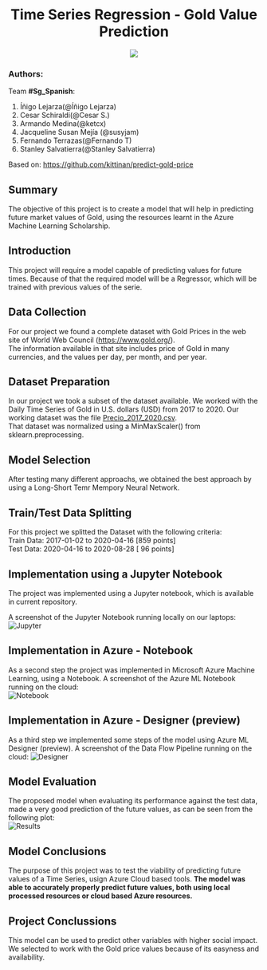 <h1 align='center'>  Time Series Regression - Gold Value Prediction </h1>
<p align="center">
  <img src="https://github.com/HSFI/Gold_Serie_Analysis/blob/master/images/ml%20azure.jpg">
</p>

### Authors:
Team **#Sg_Spanish**: </br>
  1. Íñigo Lejarza(@Íñigo Lejarza) </br>
  2. Cesar Schiraldi(@Cesar S.) </br>
  3. Armando Medina(@ketcx)</br>
  4. Jacqueline Susan Mejía (@susyjam) </br>
  5. Fernando Terrazas(@Fernando T) </br>
  6. Stanley Salvatierra(@Stanley Salvatierra) </br>


Based on: https://github.com/kittinan/predict-gold-price

## Summary
The objective of this project is to create a model that will help in predicting future market values of Gold, using the resources learnt in the Azure Machine Learning Scholarship.

## Introduction
This project will require a model capable of predicting values for future times. Because of that the required model will be a Regressor, which will be trained with previous values of the serie.

## Data Collection
For our project we found a complete dataset with Gold Prices in the web site of World Web Council (https://www.gold.org/).  
The information available in that site includes price of Gold in many currencies, and the values per day, per month, and per year.

## Dataset Preparation
In our project we took a subset of the dataset available.
We worked with the Daily Time Series of Gold in U.S. dollars (USD) from 2017 to 2020.
Our working dataset was the file [Precio_2017_2020.csv](Precio_2017_2020.csv).  
That dataset was normalized using a MinMaxScaler() from sklearn.preprocessing. 

## Model Selection
After testing many different approachs, we obtained the best approach by using a Long-Short Temr Mempory Neural Network.

## Train/Test Data Splitting
For this project we splitted the Dataset with the following criteria:  
Train Data: 2017-01-02 to 2020-04-16  [859 points]  
Test Data:  2020-04-16 to 2020-08-28  [ 96 points]  

## Implementation using a Jupyter Notebook

The project was implemented using a Jupyter notebook, which is available in current repository.

A screenshot of the Jupyter Notebook running locally on our laptops:  
![Jupyter](/images/Jupyter_local_02.png)  

## Implementation in Azure - Notebook

As a second step the project was implemented in Microsoft Azure Machine Learning, using a Notebook.
A screenshot of the Azure ML Notebook running on the cloud:  
![Notebook](/images/Jupyter_Azure_02.png)   

## Implementation in Azure - Designer (preview)

As a third step we implemented some steps of the model using Azure ML Designer (preview).
A screenshot of the Data Flow Pipeline running on the cloud: 
![Designer](/images/Pipeline_Azure_01.png)   

## Model Evaluation
The proposed model when evaluating its performance against the test data, made a very good prediction of the future values, as can be seen from the following plot:  
![Results](/images/Prediction_01.png) 

## Model Conclusions
The purpose of this project was to test the viability of predicting future values of a Time Series, usign Azure Cloud based tools.
**The model was able to accurately properly predict future values, both using local processed resources or cloud based Azure resources.**

## Project Conclussions
This model can be used to predict other variables with higher social impact. We selected to work with the Gold price values because of its easyness and availability.





